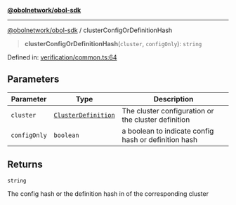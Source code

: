 [**@obolnetwork/obol-sdk**](../index.md)

***

[@obolnetwork/obol-sdk](../index.md) / clusterConfigOrDefinitionHash

> **clusterConfigOrDefinitionHash**(`cluster`, `configOnly`): `string`

Defined in: [verification/common.ts:64](https://github.com/ObolNetwork/obol-sdk/blob/02533ab878b3f13dbe6c0029828624f75ecbe185/src/verification/common.ts#L64)

## Parameters

| Parameter | Type | Description |
| ------ | ------ | ------ |
| `cluster` | [`ClusterDefinition`](../interfaces/ClusterDefinition.md) | The cluster configuration or the cluster definition |
| `configOnly` | `boolean` | a boolean to indicate config hash or definition hash |

## Returns

`string`

The config hash or the definition hash in of the corresponding cluster
